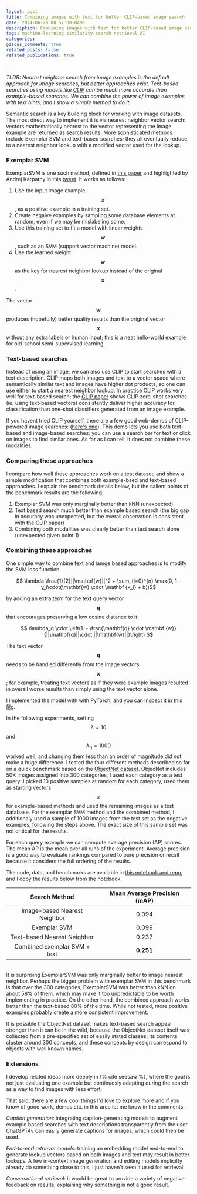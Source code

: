 ```yaml
---
layout: post
title: Combining images with text for better CLIP-based image search
date: 2024-06-28 08:57:00-0400
description: Combining images with text for better CLIP-based image search
tags: machine-learning similarity-search retrieval AI
categories:
giscus_comments: true
related_posts: false
related_publications: true

---
```


*TLDR: Nearest neighbor search from image examples is the default approach for image searches, but better approaches exist. Text-based searches using models like [CLIP](https://openai.com/index/clip/) can be much more accurate than example-based searches. We can combine the power of image examples with text hints, and I show a simple method to do it.*

Semantic search is a key building block for working with image datasets.
The most direct way to implement it is via nearest neighbor vector search: vectors mathematically nearest to the vector representing the image example are returned as search results.
More sophisticated methods include Exemplar SVM and text-based searches; they all eventually reduce to a nearest neighbor lookup with a modified vector used for the lookup.

### Exemplar SVM

ExemplarSVM is one such method, defined in [this paper](https://icml.cc/2012/papers/946.pdf) and highlighted by Andrej Karpathy in this [tweet](https://x.com/karpathy/status/1647025230546886658). It works as follows:
1. Use the input image example, $$\mathbf{x}$$, as a positive example in a training set.
2. Create negaive examples by sampling some database elements at random, even if we may be mislabeling some.
3. Use this training set to fit a model with linear weights $$\mathbf{w}$$, such as an SVM (support vector machine) model.
4. Use the learned weight $$\mathbf{w}$$ as the key for nearest neighbor lookup instead of the original $$\mathbf{x}$$.

The vector $$\mathbf{w}$$ produces (hopefully) better quality results than the original vector $$\mathbf{x}$$ without any extra labels or human input; this is a neat hello-world example for old-school semi-supervised learning.

### Text-based searches
Instead of using an image, we can also use CLIP to start searches with a text description.
CLIP maps both images and text to a vector space where semantically similar text and images have higher dot products, so one can use either to start a nearest neighbor lookup.
In practice CLIP works very well for text-based search;
the [CLIP paper](https://arxiv.org/pdf/2103.00020) shows CLIP zero-shot searches (ie. using text-based vectors) consistently deliver higher accuracy for classification than one-shot classifiers generated from an image example.

If you havent tried CLIP yourself, there are a few good web-demos of CLIP-powered image searches:  ([here's one](https://huggingface.co/spaces/vivin/clip)). This demo lets you use both text-based and image-based searches; you can use a search bar for text or click on images to find similar ones. As far as I can tell, it does not combine these modalities.

### Comparing these approaches

I compare how well these approaches work on a test dataset, and show a simple modification that combines both example-bsed and text-based approaches. I explain the benchmark details below, but the salient points of the benchmark results are the following:

1. Exemplar SVM was only marginally better than kNN (unexpected)
2. Text based search much better than example based search (the big gap in accuracy was unexpected, but the overall observation is consistent with the CLIP paper)
3. Combining both modalities was clearly better than text search alone (unexpected given point 1)

### Combining these approaches

One simple way to combine text and iamge based approaches is to modify the SVM loss function

$$ \lambda \frac{1}{2}||\mathbf{w}||^2 +  \sum_{i=0}^{n} \max(0, 1 - y_i\cdot(\mathbf{w} \cdot \mathbf {x_i} + b))$$

by adding an extra term for the text query vector $$\mathbf{q}$$ that encourages preserving a low cosine distance to it:

$$ \lambda_q \cdot \left(1. - \frac{\mathbf{q} \cdot \mathbf {w}}{||\mathbf{q}||\cdot ||\mathbf{w}||}\right) $$

The text vector $$\mathbf{q}$$ needs to be handled differently from the image vectors $$\mathbf{x}$$;  for example, treating text vectors as if they were example images resulted in overall worse results than simply using the text vector alone.

I implemented the model with with PyTorch, and you can inspect it [in this file](https://github.com/orm011/playground/blob/main/playground/linear_model.py).

In the following experiments, setting  $$ \lambda = 10 $$ and $$\lambda_q = 1000 $$ worked well, and changing them less than an order of magnitude did not make a huge difference.
I tested the four different methods described so far on a quick benchmark based on the [ObjectNet dataset](https://objectnet.dev/).
ObjecNet includes 50K images assigned into 300 categories, I used each category as a test query.
I picked 10 positive samples at random for each category,  used them as starting vectors $$x$$ for example-based methods and used the remaining images as a test database.
For the exemplar SVM method and the combined method, I additionaly used a sample of 1000 images from the test set as the negative examples, following the steps above. The exact size of this sample set was not critical for the results.

For each query example we can compute average precision (AP) scores. The mean AP is the mean over all runs of the experiment. Average precision is a good way to evaluate rankings compared to pure precision or recall because it considers the full ordering of the results.

The code, data, and benchmarks are available in [this notebook and repo](https://github.com/orm011/playground/blob/main/svm_text_exp.ipynb), and I copy the results below from the notebook.

<style>
table {
  width: 100%;
  border-collapse: collapse;
}
/* th {
	border: 1px solid;
} */
</style>

| Search Method | Mean Average Precision (mAP) |
| :------------: | :--------------------------: |
| Image-based Nearest Neighbor |  0.094 |
| Exemplar SVM  |  0.099                       |
| Text-based Nearest Neighbor          |   0.237                      |
| Combined exemplar SVM + text     | **0.251**                    |

<br>
It is surprising ExemplarSVM was only marginally better to image nearest neighbor.
Perhaps the bigger problem with exemplar SVM in this benchmark is that over the 300 categories, ExemplarSVM was better than kNN on about 58% of them, which may make it too unpredictable to be worth implementing in practice.
On the other hand, the combined approach works better than the text-based 80% of the time.
While not tested, more positive examples probably create a more consistent improvement.

It is possible the ObjectNet dataset makes text-based search appear stronger than it can be in the wild,  because the ObjectNet dataset itself was collected from a pre-specified set of easily stated classes; its contents cluster around 300 concepts, and these concepts by design correspond to objects with well known names.

### Extensions
I develop related ideas more deeply in {% cite seesaw %}, where the goal is not just evaluating one example but continuosly adapting during the search as a way to find images with less effort.

That said, there are a few cool things I'd love to explore more and if you know of good work, demos etc. in this area let me know in the comments.

*Caption generation:* integrating caption-generating models to augment example based searches with text descriptions transparently from the user. ChatGPT4v can easily generate captions for images, which could then be used.

*End-to-end retrieval models:* training an embedding model end-to-end to generate lookup vectors based on both images and text may result in better lookups. A few in-context image generation and editing models implicilty already do something close to this, I just haven't seen it used for retrieval.

*Conversational retrieval:* it would be great to provide a variety of negative feedback on results, explaining why something is not a good result.

